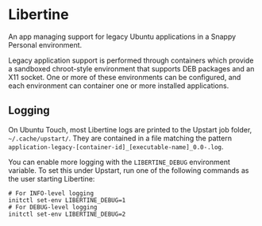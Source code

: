 Libertine
=========

An app managing support for legacy Ubuntu applications in a Snappy Personal
environment.

Legacy application support is performed through containers which provide a
sandboxed chroot-style environment that supports DEB packages and an X11 socket.
One or more of these environments can be configured, and each environment can
container one or more installed applications.

Logging
-------

On Ubuntu Touch, most Libertine logs are printed to the Upstart job folder, `~/.cache/upstart/`. They are contained in a file matching the pattern `application-legacy-[container-id]_[executable-name]_0.0-.log`.

You can enable more logging with the `LIBERTINE_DEBUG` environment variable. To set this under Upstart, run one of the following commands as the user starting Libertine:

```
# For INFO-level logging
initctl set-env LIBERTINE_DEBUG=1
# For DEBUG-level logging
initctl set-env LIBERTINE_DEBUG=2
```
